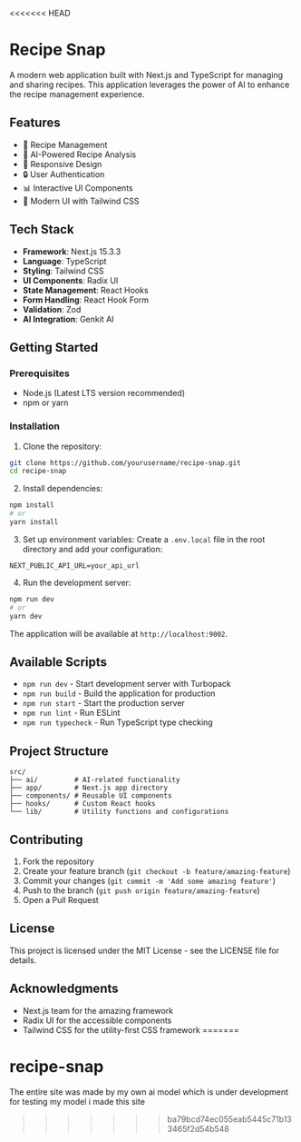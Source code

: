 <<<<<<< HEAD
# Recipe Snap

A modern web application built with Next.js and TypeScript for managing and sharing recipes. This application leverages the power of AI to enhance the recipe management experience.

## Features

- 🍳 Recipe Management
- 🤖 AI-Powered Recipe Analysis
- 📱 Responsive Design
- 🔒 User Authentication
- 📊 Interactive UI Components
- 🎨 Modern UI with Tailwind CSS

## Tech Stack

- **Framework**: Next.js 15.3.3
- **Language**: TypeScript
- **Styling**: Tailwind CSS
- **UI Components**: Radix UI
- **State Management**: React Hooks
- **Form Handling**: React Hook Form
- **Validation**: Zod
- **AI Integration**: Genkit AI

## Getting Started

### Prerequisites

- Node.js (Latest LTS version recommended)
- npm or yarn

### Installation

1. Clone the repository:
```bash
git clone https://github.com/yourusername/recipe-snap.git
cd recipe-snap
```

2. Install dependencies:
```bash
npm install
# or
yarn install
```

3. Set up environment variables:
Create a `.env.local` file in the root directory and add your configuration:
```
NEXT_PUBLIC_API_URL=your_api_url
```

4. Run the development server:
```bash
npm run dev
# or
yarn dev
```

The application will be available at `http://localhost:9002`.

## Available Scripts

- `npm run dev` - Start development server with Turbopack
- `npm run build` - Build the application for production
- `npm run start` - Start the production server
- `npm run lint` - Run ESLint
- `npm run typecheck` - Run TypeScript type checking

## Project Structure

```
src/
├── ai/         # AI-related functionality
├── app/        # Next.js app directory
├── components/ # Reusable UI components
├── hooks/      # Custom React hooks
└── lib/        # Utility functions and configurations
```

## Contributing

1. Fork the repository
2. Create your feature branch (`git checkout -b feature/amazing-feature`)
3. Commit your changes (`git commit -m 'Add some amazing feature'`)
4. Push to the branch (`git push origin feature/amazing-feature`)
5. Open a Pull Request

## License

This project is licensed under the MIT License - see the LICENSE file for details.

## Acknowledgments

- Next.js team for the amazing framework
- Radix UI for the accessible components
- Tailwind CSS for the utility-first CSS framework
=======
# recipe-snap
The entire site was made by my own ai model which is under development for testing my model i made this site 
>>>>>>> ba79bcd74ec055eab5445c71b133465f2d54b548
